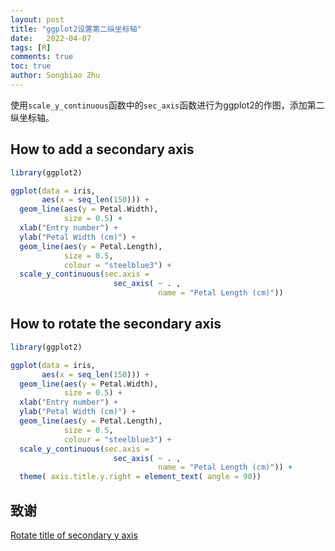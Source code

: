 ```yaml
---
layout: post
title: "ggplot2设置第二纵坐标轴"
date:   2022-04-07
tags: [R]
comments: true
toc: true
author: Songbiao Zhu
---
```


使用`scale_y_continuous`函数中的`sec_axis`函数进行为ggplot2的作图，添加第二纵坐标轴。



<!-- more -->


## How to add a secondary axis

```R
library(ggplot2)

ggplot(data = iris,
       aes(x = seq_len(150))) +
  geom_line(aes(y = Petal.Width),
            size = 0.5) +
  xlab("Entry number") +
  ylab("Petal Width (cm)") +
  geom_line(aes(y = Petal.Length),
            size = 0.5,
            colour = "steelblue3") +
  scale_y_continuous(sec.axis =
                       sec_axis( ~ . ,
                                 name = "Petal Length (cm)"))
```

## How to rotate the secondary axis

```R
library(ggplot2)

ggplot(data = iris,
       aes(x = seq_len(150))) +
  geom_line(aes(y = Petal.Width),
            size = 0.5) +
  xlab("Entry number") +
  ylab("Petal Width (cm)") +
  geom_line(aes(y = Petal.Length),
            size = 0.5,
            colour = "steelblue3") +
  scale_y_continuous(sec.axis =
                       sec_axis( ~ . ,
                                 name = "Petal Length (cm)")) +
  theme( axis.title.y.right = element_text( angle = 90))
```

## 致谢

[Rotate title of secondary y axis](https://www.rpubs.com/sediaz/rotate_secondary_axis)